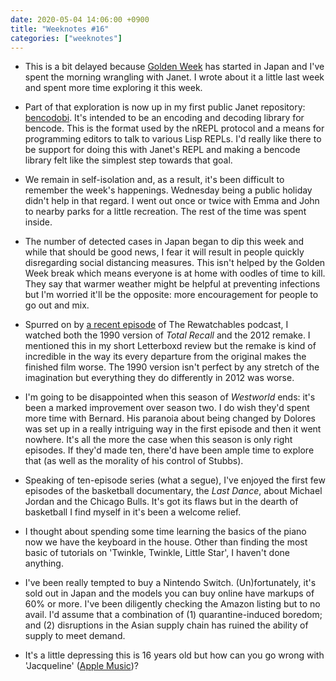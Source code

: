 ```yaml
---
date: 2020-05-04 14:06:00 +0900
title: "Weeknotes #16"
categories: ["weeknotes"]
---
```


- This is a bit delayed because [Golden Week](https://en.wikipedia.org/wiki/Golden_Week_(Japan)) has started in Japan and I've spent the morning wrangling with Janet. I wrote about it a little last week and spent more time exploring it this week.

- Part of that exploration is now up in my first public Janet repository: [bencodobi](https://github.com/pyrmont/bencodobi). It's intended to be an encoding and decoding library for bencode. This is the format used by the nREPL protocol and a means for programming editors to talk to various Lisp REPLs. I'd really like there to be support for doing this with Janet's REPL and making a bencode library felt like the simplest step towards that goal.

- We remain in self-isolation and, as a result, it's been difficult to remember the week's happenings. Wednesday being a public holiday didn't help in that regard. I went out once or twice with Emma and John to nearby parks for a little recreation. The rest of the time was spent inside.

- The number of detected cases in Japan began to dip this week and while that should be good news, I fear it will result in people quickly disregarding social distancing measures. This isn't helped by the Golden Week break which means everyone is at home with oodles of time to kill. They say that warmer weather might be helpful at preventing infections but I'm worried it'll be the opposite: more encouragement for people to go out and mix.

- Spurred on by [a recent episode](TK) of The Rewatchables podcast, I watched both the 1990 version of _Total Recall_ and the 2012 remake. I mentioned this in my short Letterboxd review but the remake is kind of incredible in the way its every departure from the original makes the finished film worse. The 1990 version isn't perfect by any stretch of the imagination but everything they do differently in 2012 was worse.

- I'm going to be disappointed when this season of _Westworld_ ends: it's been a marked improvement over season two. I do wish they'd spent more time with Bernard. His paranoia about being changed by Dolores was set up in a really intriguing way in the first episode and then it went nowhere. It's all the more the case when this season is only right episodes. If they'd made ten, there'd have been ample time to explore that (as well as the morality of his control of Stubbs).

- Speaking of ten-episode series (what a segue), I've enjoyed the first few episodes of the basketball documentary, the _Last Dance_, about Michael Jordan and the Chicago Bulls. It's got its flaws but in the dearth of basketball I find myself in it's been a welcome relief.

- I thought about spending some time learning the basics of the piano now we have the keyboard in the house. Other than finding the most basic of tutorials on 'Twinkle, Twinkle, Little Star', I haven't done anything.

- I've been really tempted to buy a Nintendo Switch. (Un)fortunately, it's sold out in Japan and the models you can buy online have markups of 60% or more. I've been diligently checking the Amazon listing but to no avail. I'd assume that a combination of (1) quarantine-induced boredom; and (2) disruptions in the Asian supply chain has ruined the ability of supply to meet demand.

- It's a little depressing this is 16 years old but how can you go wrong with 'Jacqueline' ([Apple Music](https://music.apple.com/us/album/jacqueline/201257489?i=201257504))?
